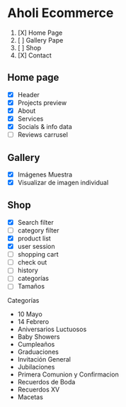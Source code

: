 # Aholi Ecommerce

1. [X]  Home Page
2. [ ]  Gallery Pape
3. [ ]  Shop
4. [X]  Contact

## Home page

* [X]  Header
* [X]  Projects preview
* [X]  About
* [X]  Services
* [X]  Socials & info data
* [ ]  Reviews carrusel

## Gallery

* [X]  Imágenes Muestra
* [X]  Visualizar de imagen individual

## Shop

* [X]  Search filter
* [ ]  category filter
* [X]  product list
* [X]  user session
* [ ]  shopping cart
* [ ]  check out
* [ ]  history
* [ ]  categorías
* [ ]  Tamaños

Categorías

* 10 Mayo
* 14 Febrero
* Aniversarios Luctuosos
* Baby Showers
* Cumpleaños
* Graduaciones
* Invitación General
* Jubilaciones
* Primera Comunion y Confirmacion
* Recuerdos de Boda
* Recuerdos XV
* Macetas

